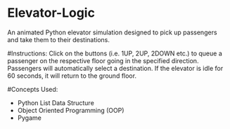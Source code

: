 # Elevator-Logic
An animated Python elevator simulation designed to pick up passengers and take them to their destinations. 

#Instructions:
Click on the buttons (i.e. 1UP, 2UP, 2DOWN etc.) to queue a passenger on the respective floor going in the specified direction. Passengers will automatically select a destination. If the elevator is idle for 60 seconds, it will return to the ground floor. 

#Concepts Used:
- Python List Data Structure
- Object Oriented Programming (OOP)
- Pygame
